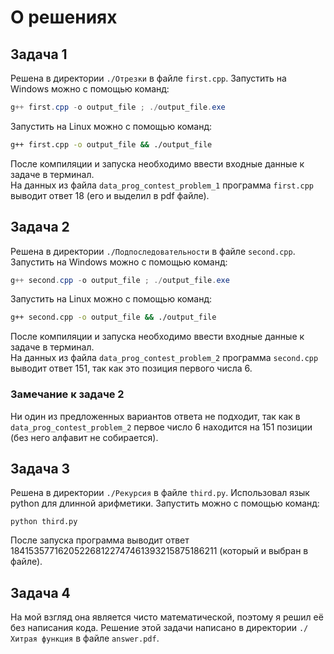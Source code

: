 # О решениях
## Задача 1
Решена в директории `./Отрезки` в файле `first.cpp`. Запустить на Windows можно с помощью команд:
```powershell
g++ first.cpp -o output_file ; ./output_file.exe
```
Запустить на Linux можно с помощью команд:
```bash
g++ first.cpp -o output_file && ./output_file
```
После компиляции и запуска необходимо ввести входные данные к задаче в терминал.\
На данных из файла `data_prog_contest_problem_1` программа `first.cpp` выводит ответ 18 (его и выделил в pdf файле).
## Задача 2
Решена в директории `./Подпоследовательности` в файле `second.cpp`. Запустить на Windows можно с помощью команд:
```powershell
g++ second.cpp -o output_file ; ./output_file.exe
```
Запустить на Linux можно с помощью команд:
```bash
g++ second.cpp -o output_file && ./output_file
```
После компиляции и запуска необходимо ввести входные данные к задаче в терминал.\
На данных из файла `data_prog_contest_problem_2` программа `second.cpp` выводит ответ 151, так как это позиция первого числа 6.
### Замечание к задаче 2
Ни один из предложенных вариантов ответа не подходит, так как в `data_prog_contest_problem_2` первое число 6 находится на 151 позиции (без него алфавит не собирается).
## Задача 3
Решена в директории `./Рекурсия` в файле `third.py`. Использовал язык python для длинной арифметики. Запустить можно с помощью команд:
```
python third.py
```
После запуска программа выводит ответ 184153577162052268122747461393215875186211 (который и выбран в файле).
## Задача 4
На мой взгляд она является чисто математической, поэтому я решил её без написания кода. Решение этой задачи написано в директории `./Хитрая функция` в файле `answer.pdf`.